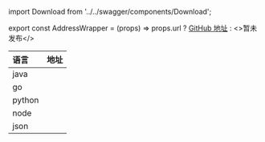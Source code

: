 import Download from '../../swagger/components/Download';

export const AddressWrapper = (props) => props.url ? <a href={props.url}>GitHub 地址</a> : <>暂未发布</>

| 语言 | 地址 |
| :-----| :----- |
| java | <AddressWrapper url={props.java_url} />| 
| go | <AddressWrapper url={props.go_url} /> | 
| python | <AddressWrapper url={props.python_url} />  | 
| node | <AddressWrapper url={props.node_url}/>  |
| json | <Download/> |
